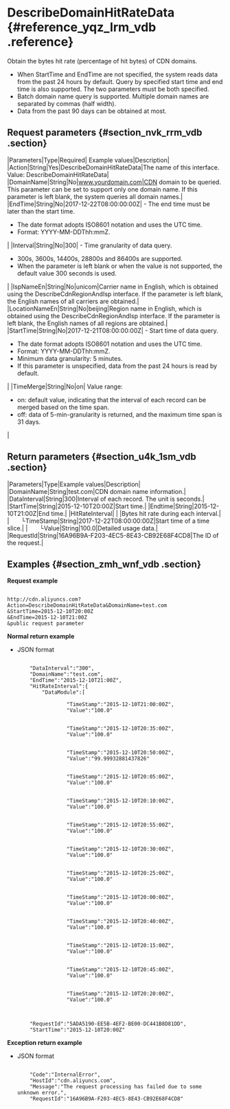 # DescribeDomainHitRateData {#reference_yqz_lrm_vdb .reference}

Obtain the bytes hit rate \(percentage of hit bytes\) of CDN domains.

-   When StartTime and EndTime are not specified, the system reads data from the past 24 hours by default. Query by specified start time and end time is also supported. The two parameters must be both specified.
-   Batch domain name query is supported. Multiple domain names are separated by commas \(half width\).
-   Data from the past 90 days can be obtained at most.

## Request parameters {#section_nvk_rrm_vdb .section}

|Parameters|Type|Required| Example values|Description|
|Action|String|Yes|DescribeDomainHitRateData|The name of this interface. Value: DescribeDomainHitRateData|
|DomainName|String|No|www.yourdomain.com|CDN domain to be queried. This parameter can be set to support only one domain name. If this parameter is left blank, the system queries all domain names.|
|EndTime|String|No|2017-12-22T08:00:00:00Z| -   The end time must be later than the start time.
-   The date format adopts ISO8601 notation and uses the UTC time.
-   Format: YYYY-MM-DDThh:mmZ.

 |
|Interval|String|No|300| -   Time granularity of data query.
-   300s, 3600s, 14400s, 28800s and 86400s are supported.
-   When the parameter is left blank or when the value is not supported, the default value 300 seconds is used.

 |
|IspNameEn|String|No|unicom|Carrier name in English, which is obtained using the DescribeCdnRegionAndIsp interface. If the parameter is left blank, the English names of all carriers are obtained.|
|LocationNameEn|String|No|beijing|Region name in English, which is obtained using the DescribeCdnRegionAndIsp interface. If the parameter is left blank, the English names of all regions are obtained.|
|StartTime|String|No|2017-12-21T08:00:00:00Z| -   Start time of data query.
-   The date format adopts ISO8601 notation and uses the UTC time.
-   Format: YYYY-MM-DDThh:mmZ.
-   Minimum data granularity: 5 minutes.
-   If this parameter is unspecified, data from the past 24 hours is read by default.

 |
|TimeMerge|String|No|on| Value range:

 -   on: default value, indicating that the interval of each record can be merged based on the time span.
-   off: data of 5-min-granularity is returned, and the maximum time span is 31 days.

 |

## Return parameters {#section_u4k_1sm_vdb .section}

|Parameters|Type|Example values|Description|
|DomainName|String|test.com|CDN domain name information.|
|DataInterval|String|300|Interval of each record. The unit is seconds.|
|StartTime|String|2015-12-10T20:00Z|Start time.|
|Endtime|String|2015-12-10T21:00Z|End time.|
|HitRateInterval| | |Bytes hit rate during each interval.|
|  └TimeStamp|String|2017-12-22T08:00:00:00Z|Start time of a time slice.|
|  └Value|String|100.0|Detailed usage data.|
|RequestId|String|16A96B9A-F203-4EC5-8E43-CB92E68F4CD8|The ID of the request.|

## Examples {#section_zmh_wnf_vdb .section}

**Request example**

```

http://cdn.aliyuncs.com?Action=DescribeDomainHitRateData&DomainName=test.com
&StartTime=2015-12-10T20:00Z
&EndTime=2015-12-10T21:00Z
&public request parameter
```

**Normal return example**

-   JSON format

    ```
    
        "DataInterval":"300",
        "DomainName":"test.com",
        "EndTime":"2015-12-10T21:00Z",
        "HitRateInterval":{
            "DataModule":[
                
                    "TimeStamp":"2015-12-10T21:00:00Z",
                    "Value":"100.0"
                
                
                    "TimeStamp":"2015-12-10T20:35:00Z",
                    "Value":"100.0"
                
                
                    "TimeStamp":"2015-12-10T20:50:00Z",
                    "Value":"99.99932881437826"
                
                
                    "TimeStamp":"2015-12-10T20:05:00Z",
                    "Value":"100.0"
                
                
                    "TimeStamp":"2015-12-10T20:10:00Z",
                    "Value":"100.0"
                
                
                    "TimeStamp":"2015-12-10T20:55:00Z",
                    "Value":"100.0"
                
                
                    "TimeStamp":"2015-12-10T20:30:00Z",
                    "Value":"100.0"
                
                
                    "TimeStamp":"2015-12-10T20:25:00Z",
                    "Value":"100.0"
                
                
                    "TimeStamp":"2015-12-10T20:00:00Z",
                    "Value":"100.0"
                
                
                    "TimeStamp":"2015-12-10T20:40:00Z",
                    "Value":"100.0"
                
                
                    "TimeStamp":"2015-12-10T20:15:00Z",
                    "Value":"100.0"
                
                
                    "TimeStamp":"2015-12-10T20:45:00Z",
                    "Value":"100.0"
                
                
                    "TimeStamp":"2015-12-10T20:20:00Z",
                    "Value":"100.0"
                
            
        
        "RequestId":"5ADA5190-EE5B-4EF2-BE00-DC441B8D81DD",
        "StartTime":"2015-12-10T20:00Z"
    
    ```


**Exception return example**

-   JSON format

    ```
    
        "Code":"InternalError",
        "HostId":"cdn.aliyuncs.com",
        "Message":"The request processing has failed due to some unknown error.",
        "RequestId":"16A96B9A-F203-4EC5-8E43-CB92E68F4CD8"
    
    ```


